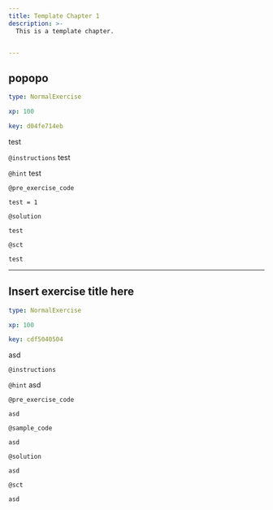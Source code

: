 ```yaml
---
title: Template Chapter 1
description: >-
  This is a template chapter.


---
```

## popopo

```yaml
type: NormalExercise

xp: 100

key: d04fe714eb
```

test

`@instructions`
test

`@hint`
test

`@pre_exercise_code`
```{r}
test = 1
```

`@solution`
```{r}
test
```
`@sct`
```{r}
test
```





---
## Insert exercise title here

```yaml
type: NormalExercise

xp: 100

key: cdf5040504
```

asd

`@instructions`


`@hint`
asd

`@pre_exercise_code`
```{r}
asd
```
`@sample_code`
```{r}
asd
```
`@solution`
```{r}
asd
```
`@sct`
```{r}
asd
```



